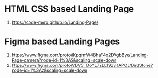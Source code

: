 # HTML CSS based Landing Page
1) https://code-moro.github.io/Landing-Page/
# Figma based Landing Pages
1) https://www.figma.com/proto/iKpqrmW4BhaF4x2DVgbBye/Landing-Page-camera?node-id=1%3A5&scaling=scale-down
2) https://www.figma.com/proto/VBV5HDoYL7ZLL19zvKAPOL/BirdStone?node-id=1%3A2&scaling=scale-down
